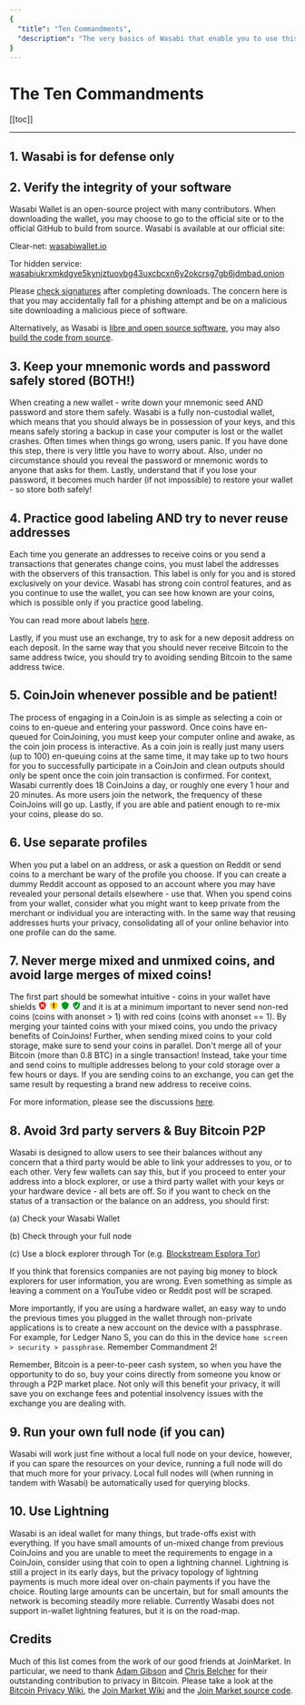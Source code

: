 ```yaml
---
{
  "title": "Ten Commandments",
  "description": "The very basics of Wasabi that enable you to use this powerful tool properly. This is the Wasabi documentation, an archive of knowledge about the open-source, non-custodial and privacy-focused Bitcoin wallet for desktop."
}
---
```


# The Ten Commandments

[[toc]]

---

## 1. Wasabi is for defense only

## 2. Verify the integrity of your software

Wasabi Wallet is an open-source project with many contributors.
When downloading the wallet, you may choose to go to the official site or to the official GitHub to build from source.
Wasabi is available at our official site:

Clear-net: [wasabiwallet.io](https://wasabiwallet.io)

Tor hidden service: [wasabiukrxmkdgve5kynjztuovbg43uxcbcxn6y2okcrsg7gb6jdmbad.onion](http://wasabiukrxmkdgve5kynjztuovbg43uxcbcxn6y2okcrsg7gb6jdmbad.onion)

Please [check signatures](/using-wasabi/InstallPackage.md) after completing downloads.
The concern here is that you may accidentally fall for a phishing attempt and be on a malicious site downloading a malicious piece of software.

Alternatively, as Wasabi is [libre and open source software](https://github.com/zkSNACKs/WalletWasabi), you may also [build the code from source](/using-wasabi/BuildSource.md).

## 3. Keep your mnemonic words and password safely stored (BOTH!)

When creating a new wallet - write down your mnemonic seed AND password and store them safely.
Wasabi is a fully non-custodial wallet, which means that you should always be in possession of your keys, and this means safely storing a backup in case your computer is lost or the wallet crashes.
Often times when things go wrong, users panic.
If you have done this step, there is very little you have to worry about.
Also, under no circumstance should you reveal the password or mnemonic words to anyone that asks for them.
Lastly, understand that if you lose your password, it becomes much harder (if not impossible) to restore your wallet - so store both safely!

## 4. Practice good labeling AND try to never reuse addresses

Each time you generate an addresses to receive coins or you send a transactions that generates change coins, you must label the addresses with the observers of this transaction.
This label is only for you and is stored exclusively on your device.
Wasabi has strong coin control features, and as you continue to use the wallet, you can see how known are your coins, which is possible only if you practice good labeling.

You can read more about labels [here](/using-wasabi/Receive.md#the-importance-of-labeling).

Lastly, if you must use an exchange, try to ask for a new deposit address on each deposit.
In the same way that you should never receive Bitcoin to the same address twice, you should try to avoiding sending Bitcoin to the same address twice.

## 5. CoinJoin whenever possible and be patient!

The process of engaging in a CoinJoin is as simple as selecting a coin or coins to en-queue and entering your password.
Once coins have en-queued for CoinJoining, you must keep your computer online and awake, as the coin join process is interactive.
As a coin join is really just many users (up to 100) en-queuing coins at the same time, it may take up to two hours for you to successfully participate in a CoinJoin and clean outputs should only be spent once the coin join transaction is confirmed.
For context, Wasabi currently does 18 CoinJoins a day, or roughly one every 1 hour and 20 minutes.
As more users join the network, the frequency of these CoinJoins will go up.
Lastly, if you are able and patient enough to re-mix your coins, please do so.

## 6. Use separate profiles

When you put a label on an address, or ask a question on Reddit or send coins to a merchant be wary of the profile you choose.
If you can create a dummy Reddit account as opposed to an account where you may have revealed your personal details elsewhere - use that.
When you spend coins from your wallet, consider what you might want to keep private from the merchant or individual you are interacting with.
In the same way that reusing addresses hurts your privacy, consolidating all of your online behavior into one profile can do the same.

## 7. Never merge mixed and unmixed coins, and avoid large merges of mixed coins!

The first part should be somewhat intuitive - coins in your wallet have shields <img src="/Shields.png" alt="Shields" width="74" height="15" style="margin:0;border:0;" /> and it is at a minimum important to never send non-red coins (coins with anonset > 1) with red coins (coins with anonset == 1).
By merging your tainted coins with your mixed coins, you undo the privacy benefits of CoinJoins!
Further, when sending mixed coins to your cold storage, make sure to send your coins in parallel.
Don't merge all of your Bitcoin (more than 0.8 BTC) in a single transaction!
Instead, take your time and send coins to multiple addresses belong to your cold storage over a few hours or days.
If you are sending coins to an exchange, you can get the same result by requesting a brand new address to receive coins.

For more information, please see the discussions [here](https://www.reddit.com/r/WasabiWallet/comments/avxbjy/combining_mixed_coins_privacy_megathread/).

## 8. Avoid 3rd party servers & Buy Bitcoin P2P

Wasabi is designed to allow users to see their balances without any concern that a third party would be able to link your addresses to you, or to each other.
Very few wallets can say this, but if you proceed to enter your address into a block explorer, or use a third party wallet with your keys or your hardware device - all bets are off.
So if you want to check on the status of a transaction or the balance on an address, you should first:

(a) Check your Wasabi Wallet

(b) Check through your full node

(c) Use a block explorer through Tor (e.g. [Blockstream Esplora Tor](http://explorerzydxu5ecjrkwceayqybizmpjjznk5izmitf2modhcusuqlid.onion/))

If you think that forensics companies are not paying big money to block explorers for user information, you are wrong.
Even something as simple as leaving a comment on a YouTube video or Reddit post will be scraped.

More importantly, if you are using a hardware wallet, an easy way to undo the previous times you plugged in the wallet through non-private applications is to create a new account on the device with a passphrase.
For example, for Ledger Nano S, you can do this in the device `home screen > security > passphrase`.
Remember Commandment 2!

Remember, Bitcoin is a peer-to-peer cash system, so when you have the opportunity to do so, buy your coins directly from someone you know or through a P2P market place.
Not only will this benefit your privacy, it will save you on exchange fees and potential insolvency issues with the exchange you are dealing with.

## 9. Run your own full node (if you can)

Wasabi will work just fine without a local full node on your device, however, if you can spare the resources on your device, running a full node will do that much more for your privacy.
Local full nodes will (when running in tandem with Wasabi) be automatically used for querying blocks.

## 10. Use Lightning

Wasabi is an ideal wallet for many things, but trade-offs exist with everything.
If you have small amounts of un-mixed change from previous CoinJoins and you are unable to meet the requirements to engage in a CoinJoin, consider using that coin to open a lightning channel.
Lightning is still a project in its early days, but the privacy topology of lightning payments is much more ideal over on-chain payments if you have the choice.
Routing large amounts can be uncertain, but for small amounts the network is becoming steadily more reliable.
Currently Wasabi does not support in-wallet lightning features, but it is on the road-map.

## Credits

Much of this list comes from the work of our good friends at JoinMarket.
In particular, we need to thank [Adam Gibson](https://twitter.com/waxwing__) and [Chris Belcher](https://twitter.com/chris_belcher_) for their outstanding contribution to privacy in Bitcoin.
Please take a look at the [Bitcoin Privacy Wiki](https://en.bitcoin.it/wiki/Privacy), the [Join Market Wiki](https://en.bitcoin.it/wiki/JoinMarket) and the [Join Market source code](https://github.com/JoinMarket-Org).

